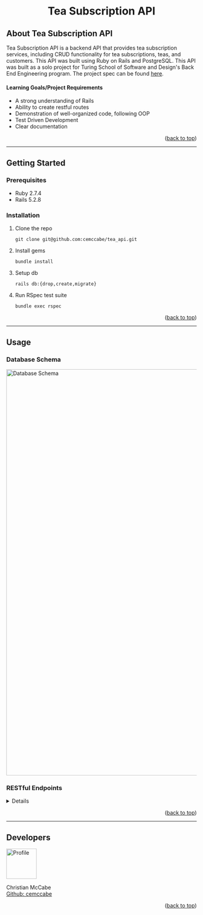 <a name="readme-top"></a>

# <p align="center"> Tea Subscription API </p>

## About Tea Subscription API

Tea Subscription API is a backend API that provides tea subscription services, including CRUD functionality for tea subscriptions, teas, and customers. This API was built using Ruby on Rails and PostgreSQL. This API was built as a solo project for Turing School of Software and Design's Back End Engineering program. The project spec can be found [here](https://mod4.turing.edu/projects/take_home/take_home_be).

#### Learning Goals/Project Requirements

* A strong understanding of Rails
* Ability to create restful routes
* Demonstration of well-organized code, following OOP
* Test Driven Development
* Clear documentation

<p align="right">(<a href="#readme-top">back to top</a>)</p>

---

## Getting Started

### Prerequisites

* Ruby 2.7.4
* Rails 5.2.8

### Installation

1. Clone the repo
   ```shell
   git clone git@github.com:cemccabe/tea_api.git
   ```
1. Install gems
   ```shell
   bundle install
   ```
1. Setup db
   ```shell
   rails db:{drop,create,migrate}
   ```
1. Run RSpec test suite
    ```shell
    bundle exec rspec
    ```

<p align="right">(<a href="#readme-top">back to top</a>)</p>

---

## Usage

### Database Schema

<img width="1076" alt="Database Schema" src="https://user-images.githubusercontent.com/46434166/233565871-719fbe2a-b3a9-415e-820e-ae335221c235.png">

### RESTful Endpoints

<details close>

* Root directory
  * `localhost:3000`

#### Create a Customer

```http
POST /api/v1/customers
```

<details close>
<summary> Details </summary>
<br>

Headers:<br>
```http
{ "CONTENT_TYPE" => "application/json", 'ACCEPT' => 'application/json' }
```

Body:<br>
```http
{ 
  first_name: "FIRST NAME",
  last_name: "LAST NAME",
  email: "EMAIL",
  address: "ADDRESS"
}
```

Response:
```json
{
  "data": {
    "id": "14",
    "type": "customer",
    "attributes": {
      "first_name": "FIRST NAME",
      "last_name": "LAST NAME",
      "email": "EMAIL",
      "address": "ADDRESS"
    }
  }
}
```

</details>

---

#### Create a Tea

```http
POST /api/v1/teas
```

<details close>
<summary> Details </summary>
<br>

Headers:<br>
```http
{ "CONTENT_TYPE" => "application/json", 'ACCEPT' => 'application/json' }
```

Body:<br>
```http
{ 
  title: "TEA TITLE",
  description: "DESCRIPTION",
  temperature: 120.5,
  brew_time: 15
}
```

Response:
```json
{
  "data": {
    "id": "51",
    "type": "tea",
    "attributes": {
      "title": "TEA TITLE",
      "description": "DESCRIPTION",
      "temperature": 120.5,
      "brew_time": 15
    }
  }
}
```

</details>

---

#### Create a Subscription

```http
POST /api/v1/subscriptions
```

<details close>
<summary> Details </summary>
<br>

Headers:<br>
```http
{ "CONTENT_TYPE" => "application/json", 'ACCEPT' => 'application/json' }
```

Body:<br>
```http
{ 
  title: "SUBSCRIPTION TITLE",
  price: 20.25,
  status: 1,
  frequency: 2,
  tea_id: 1,
  customer_id: 1
}
```

Note: `status` and `frequency` are enums. `status` can be either `inactive` or `active` and is denoted by a `0` or `1`, respectively. `frequency` can be either `weekly`, `monthly`, or `yearly` and is denoted by a `0`, `1`, or `2`, respectively.

Response:
```json
{
  "data": {
    "id": "31",
    "type": "subscription",
    "attributes": {
      "title": "SUBSCRIPTION TITLE",
      "price": 20.25,
      "status": "active",
      "frequency": "yearly",
      "tea_id": 1,
      "customer_id": 1
    }
  }
}
```

</details>

---

#### Update a Subscription

```http
PATCH /api/v1/subscriptions/<SUBSCRIPTION ID>
```

<details close>
<summary> Details </summary>
<br>

Headers:<br>
```http
{ "CONTENT_TYPE" => "application/json" }
```

Body:<br>
```http
{ 
  status: 0
}
```

Note: `status` is an enum. `status` can be either `inactive` or `active` and is denoted by a `0` or `1`, respectively. `status` is inactive by default.

Response:
```json
{
  "data": {
    "id": "1",
    "type": "subscription",
    "attributes": {
      "title": "Atlanta Hawks",
      "price": 12.84,
      "status": "inactive",
      "frequency": "monthly",
      "tea_id": 3,
      "customer_id": 1
    }
  }
}
```

</details>

---

#### Get a Customer's Subscriptions

```http
GET /api/v1/customers/<CUSTOMER ID>/subcriptions
```

<details close>
<summary> Details </summary>
<br>

Response:
```json
{
  "data": [
    {
      "id": "1",
      "type": "subscription",
      "attributes": {
        "title": "Atlanta Hawks",
        "price": 12.84,
        "status": "active",
        "frequency": "monthly",
        "tea_id": 3,
        "customer_id": 1
        }
    },
    {
      "id": "5",
      "type": "subscription",
      "attributes": {
        "title": "Milwaukee Bucks",
        "price": 26.82,
        "status": "inactive",
        "frequency": "monthly",
        "tea_id": 50,
        "customer_id": 1
        }
    },
    {...}
  ]
}
```

</details>
</details>

<p align="right">(<a href="#readme-top">back to top</a>)</p>

---

## Developers

<div align="left">
  <img src="https://avatars.githubusercontent.com/u/46434166?v=4" alt="Profile" width="80" height="80">
  <p align="left">
    Christian McCabe<br>
    <a href="https://github.com/cemccabe">Github: cemccabe</a>
  </p>
</div>

<p align="right">(<a href="#readme-top">back to top</a>)</p>
